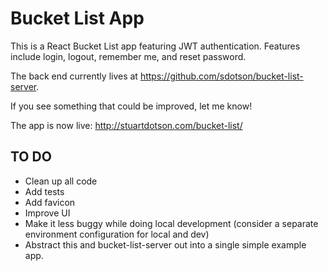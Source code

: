 # Bucket List App

This is a React Bucket List app featuring JWT authentication. Features include login, logout, remember me, and reset password.

The back end currently lives at https://github.com/sdotson/bucket-list-server.

If you see something that could be improved, let me know!

The app is now live: http://stuartdotson.com/bucket-list/

## TO DO
* Clean up all code
* Add tests
* Add favicon
* Improve UI
* Make it less buggy while doing local development (consider a separate environment configuration for local and dev)
* Abstract this and bucket-list-server out into a single simple example app.
